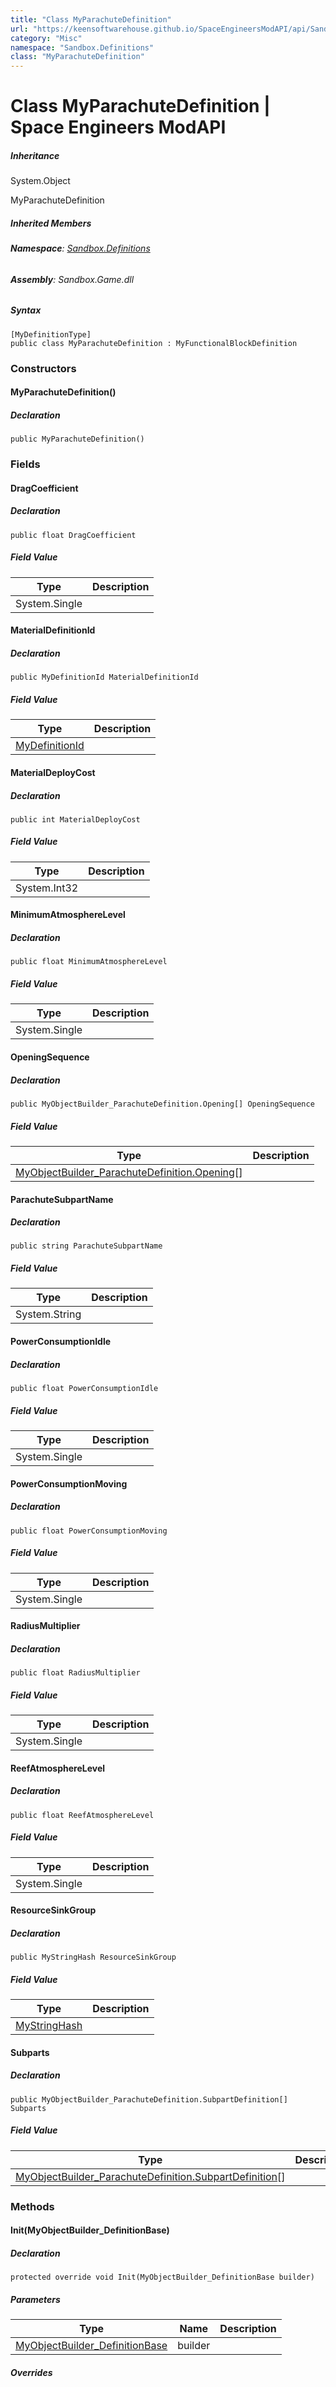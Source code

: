 ```yaml
---
title: "Class MyParachuteDefinition"
url: "https://keensoftwarehouse.github.io/SpaceEngineersModAPI/api/Sandbox.Definitions.MyParachuteDefinition.html"
category: "Misc"
namespace: "Sandbox.Definitions"
class: "MyParachuteDefinition"
---
```


# Class MyParachuteDefinition | Space Engineers ModAPI

##### Inheritance

System.Object

MyParachuteDefinition

##### Inherited Members

###### **Namespace**: [Sandbox.Definitions](https://keensoftwarehouse.github.io/SpaceEngineersModAPI/api/Sandbox.Definitions.html)

###### **Assembly**: Sandbox.Game.dll

##### Syntax

```
[MyDefinitionType]
public class MyParachuteDefinition : MyFunctionalBlockDefinition
```

### Constructors

#### MyParachuteDefinition()

##### Declaration

```
public MyParachuteDefinition()
```

### Fields

#### DragCoefficient

##### Declaration

```
public float DragCoefficient
```

##### Field Value

| Type | Description |
| --- | --- |
| System.Single |     |

#### MaterialDefinitionId

##### Declaration

```
public MyDefinitionId MaterialDefinitionId
```

##### Field Value

| Type | Description |
| --- | --- |
| [MyDefinitionId](https://keensoftwarehouse.github.io/SpaceEngineersModAPI/api/VRage.Game.MyDefinitionId.html) |     |

#### MaterialDeployCost

##### Declaration

```
public int MaterialDeployCost
```

##### Field Value

| Type | Description |
| --- | --- |
| System.Int32 |     |

#### MinimumAtmosphereLevel

##### Declaration

```
public float MinimumAtmosphereLevel
```

##### Field Value

| Type | Description |
| --- | --- |
| System.Single |     |

#### OpeningSequence

##### Declaration

```
public MyObjectBuilder_ParachuteDefinition.Opening[] OpeningSequence
```

##### Field Value

| Type | Description |
| --- | --- |
| [MyObjectBuilder\_ParachuteDefinition.Opening](https://keensoftwarehouse.github.io/SpaceEngineersModAPI/api/Sandbox.Common.ObjectBuilders.Definitions.MyObjectBuilder_ParachuteDefinition.Opening.html)\[\] |     |

#### ParachuteSubpartName

##### Declaration

```
public string ParachuteSubpartName
```

##### Field Value

| Type | Description |
| --- | --- |
| System.String |     |

#### PowerConsumptionIdle

##### Declaration

```
public float PowerConsumptionIdle
```

##### Field Value

| Type | Description |
| --- | --- |
| System.Single |     |

#### PowerConsumptionMoving

##### Declaration

```
public float PowerConsumptionMoving
```

##### Field Value

| Type | Description |
| --- | --- |
| System.Single |     |

#### RadiusMultiplier

##### Declaration

```
public float RadiusMultiplier
```

##### Field Value

| Type | Description |
| --- | --- |
| System.Single |     |

#### ReefAtmosphereLevel

##### Declaration

```
public float ReefAtmosphereLevel
```

##### Field Value

| Type | Description |
| --- | --- |
| System.Single |     |

#### ResourceSinkGroup

##### Declaration

```
public MyStringHash ResourceSinkGroup
```

##### Field Value

| Type | Description |
| --- | --- |
| [MyStringHash](https://keensoftwarehouse.github.io/SpaceEngineersModAPI/api/VRage.Utils.MyStringHash.html) |     |

#### Subparts

##### Declaration

```
public MyObjectBuilder_ParachuteDefinition.SubpartDefinition[] Subparts
```

##### Field Value

| Type | Description |
| --- | --- |
| [MyObjectBuilder\_ParachuteDefinition.SubpartDefinition](https://keensoftwarehouse.github.io/SpaceEngineersModAPI/api/Sandbox.Common.ObjectBuilders.Definitions.MyObjectBuilder_ParachuteDefinition.SubpartDefinition.html)\[\] |     |

### Methods

#### Init(MyObjectBuilder\_DefinitionBase)

##### Declaration

```
protected override void Init(MyObjectBuilder_DefinitionBase builder)
```

##### Parameters

| Type | Name | Description |
| --- | --- | --- |
| [MyObjectBuilder\_DefinitionBase](https://keensoftwarehouse.github.io/SpaceEngineersModAPI/api/VRage.Game.MyObjectBuilder_DefinitionBase.html) | builder |     |

##### Overrides